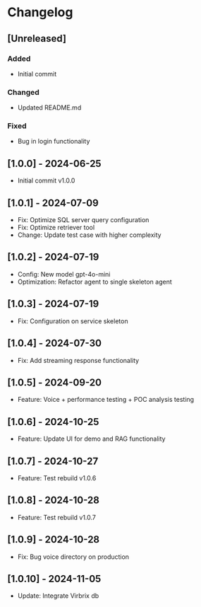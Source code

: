 # Changelog

## [Unreleased]

### Added
- Initial commit

### Changed
- Updated README.md

### Fixed
- Bug in login functionality

## [1.0.0] - 2024-06-25
- Initial commit v1.0.0

## [1.0.1] - 2024-07-09
- Fix: Optimize SQL server query configuration
- Fix: Optimize retriever tool
- Change: Update test case with higher complexity

## [1.0.2] - 2024-07-19
- Config: New model gpt-4o-mini
- Optimization: Refactor agent to single skeleton agent

## [1.0.3] - 2024-07-19
- Fix: Configuration on service skeleton

## [1.0.4] - 2024-07-30
- Fix: Add streaming response functionality

## [1.0.5] - 2024-09-20
- Feature: Voice + performance testing + POC analysis testing 

## [1.0.6] - 2024-10-25
- Feature: Update UI for demo and RAG functionality

## [1.0.7] - 2024-10-27
- Feature: Test rebuild v1.0.6

## [1.0.8] - 2024-10-28
- Feature: Test rebuild v1.0.7

## [1.0.9] - 2024-10-28
- Fix: Bug voice directory on production

## [1.0.10] - 2024-11-05
- Update: Integrate Virbrix db


